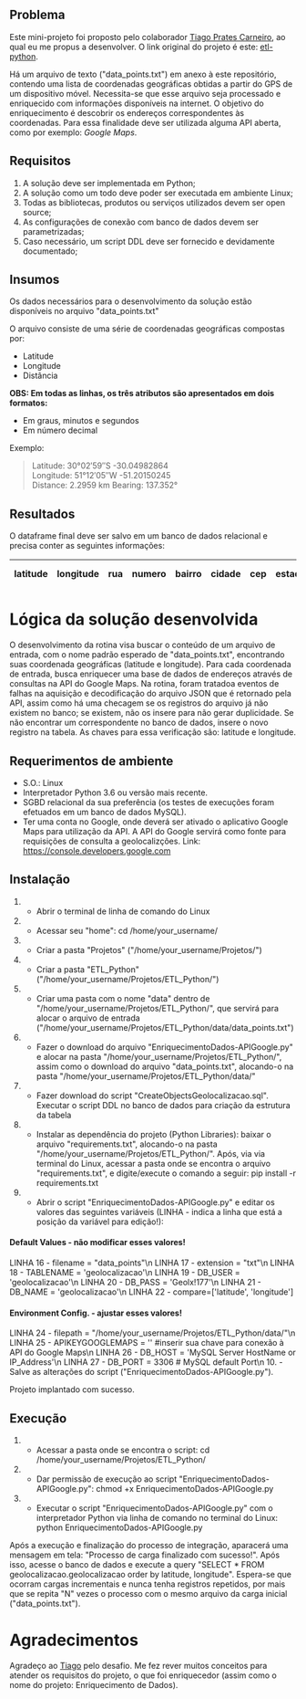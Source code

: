 ## Problema

Este mini-projeto foi proposto pelo colaborador [Tiago Prates Carneiro](https://github.com/tpcarneiro), ao qual eu me propus a desenvolver. O link original do projeto é este: [etl-python](https://github.com/tpcarneiro/dev-etl-python).

Há um arquivo de texto ("data_points.txt") em anexo à este repositório, contendo uma lista de coordenadas geográficas obtidas a partir do GPS de um dispositivo móvel. Necessita-se que esse arquivo seja processado e enriquecido com informações disponíveis na internet. O objetivo do enriquecimento é descobrir os endereços correspondentes às coordenadas. Para essa finalidade deve ser utilizada alguma API aberta, como por exemplo: _Google Maps_.

## Requisitos

1. A solução deve ser implementada em Python;
2. A solução como um todo deve poder ser executada em ambiente Linux;
3. Todas as bibliotecas, produtos ou serviços utilizados devem ser open source;
4. As configurações de conexão com banco de dados devem ser parametrizadas;
5. Caso necessário, um script DDL deve ser fornecido e devidamente documentado;

## Insumos

Os dados necessários para o desenvolvimento da solução estão disponíveis no arquivo "data_points.txt"

O arquivo consiste de uma série de coordenadas geográficas compostas por:

- Latitude
- Longitude
- Distância

**OBS: Em todas as linhas, os três atributos são apresentados em dois formatos:**

- Em graus, minutos e segundos
- Em número decimal

Exemplo:

> Latitude: 30°02′59″S   -30.04982864  
> Longitude: 51°12′05″W   -51.20150245  
> Distance: 2.2959 km  Bearing: 137.352°  

## Resultados

O dataframe final deve ser salvo em um banco de dados relacional e precisa conter as seguintes informações:

latitude|longitude|rua|numero|bairro|cidade|cep|estado|pais|endereço completo
--------|---------|---|------|------|------|---|------|----|-----------------

# Lógica da solução desenvolvida

O desenvolvimento da rotina visa buscar o conteúdo de um arquivo de entrada, com o nome padrão esperado de "data_points.txt", encontrando suas coordenada geográficas (latitude e longitude). Para cada coordenada de entrada, busca enriquecer uma base de dados de endereços através de consultas na API do Google Maps. Na rotina, foram tratadoa eventos de falhas na aquisição e decodificação do arquivo JSON que é retornado pela API, assim como há uma checagem se os registros do arquivo já não existem no banco; se existem, não os insere para não gerar duplicidade. Se não encontrar um correspondente no banco de dados, insere o novo registro na tabela. As chaves para essa verificação são: latitude e longitude.

## Requerimentos de ambiente

- S.O.: Linux
- Interpretador Python 3.6 ou versão mais recente.
- SGBD relacional da sua preferência (os testes de execuções foram efetuados em um banco de dados MySQL).
- Ter uma conta no Google, onde deverá ser ativado o aplicativo Google Maps para utilização da API. A API do Google servirá como fonte para requisições de consulta a geolocalizções. Link: https://console.developers.google.com

## Instalação

1. - Abrir o terminal de linha de comando do Linux
2. - Acessar seu "home": cd /home/your_username/
3. - Criar a pasta "Projetos" ("/home/your_username/Projetos/")
4. - Criar a pasta "ETL_Python" ("/home/your_username/Projetos/ETL_Python/")
5. - Criar uma pasta com o nome "data" dentro de "/home/your_username/Projetos/ETL_Python/", que servirá para alocar o arquivo de entrada ("/home/your_username/Projetos/ETL_Python/data/data_points.txt")
6. - Fazer o download do arquivo "EnriquecimentoDados-APIGoogle.py" e alocar na pasta "/home/your_username/Projetos/ETL_Python/", assim como o download do arquivo "data_points.txt", alocando-o na pasta "/home/your_username/Projetos/ETL_Python/data/"
7. - Fazer download do script "CreateObjectsGeolocalizacao.sql". Executar o script DDL no banco de dados para criação da estrutura da tabela
8. - Instalar as dependência do projeto (Python Libraries): baixar o arquivo "requirements.txt", alocando-o na pasta "/home/your_username/Projetos/ETL_Python/". Após, via via terminal do Linux, acessar a pasta onde se encontra o arquivo "requirements.txt", e digite/execute o comando a seguir: pip install -r requirements.txt
9. - Abrir o script "EnriquecimentoDados-APIGoogle.py" e editar os valores das seguintes variáveis (LINHA - indica a linha que está a posição da variável para edição!):

#### Default Values - não modificar esses valores!
LINHA 16 - filename = "data_points"\n
LINHA 17 - extension = "txt"\n
LINHA 18 - TABLENAME = 'geolocalizacao'\n
LINHA 19 - DB_USER = 'geolocalizacao'\n
LINHA 20 - DB_PASS = 'Geolx!177'\n
LINHA 21 - DB_NAME = 'geolocalizacao'\n
LINHA 22 - compare=['latitude', 'longitude']

#### Environment Config. - ajustar esses valores!
LINHA 24 - filepath = "/home/your_username/Projetos/ETL_Python/data/"\n
LINHA 25 - APIKEYGOOGLEMAPS = '' #inserir sua chave para conexão à API do Google Maps\n
LINHA 26 - DB_HOST = 'MySQL Server HostName or IP_Address'\n
LINHA 27 - DB_PORT = 3306 # MySQL default Port\n
10. - Salve as alterações do script ("EnriquecimentoDados-APIGoogle.py").

Projeto implantado com sucesso.

## Execução

1. - Acessar a pasta onde se encontra o script: cd /home/your_username/Projetos/ETL_Python/
2. - Dar permissão de execução ao script "EnriquecimentoDados-APIGoogle.py": chmod +x EnriquecimentoDados-APIGoogle.py
3. - Executar o script "EnriquecimentoDados-APIGoogle.py" com o interpretador Python via linha de comando no terminal do Linux: python EnriquecimentoDados-APIGoogle.py

Após a execução e finalização do processo de integração, aparacerá uma mensagem em tela: "Processo de carga finalizado com sucesso!". Após isso, acesse o banco de dados e execute a query "SELECT * FROM geolocalizacao.geolocalizacao order by latitude, longitude". Espera-se que ocorram cargas incrementais e nunca tenha registros repetidos, por mais que se repita "N" vezes o processo com o mesmo arquivo da carga inicial ("data_points.txt").

# Agradecimentos
Agradeço ao [Tiago](https://github.com/tpcarneiro) pelo desafio. Me fez rever muitos conceitos para atender os requisitos do projeto, o que foi enriquecedor (assim como o nome do projeto: Enriquecimento de Dados).
